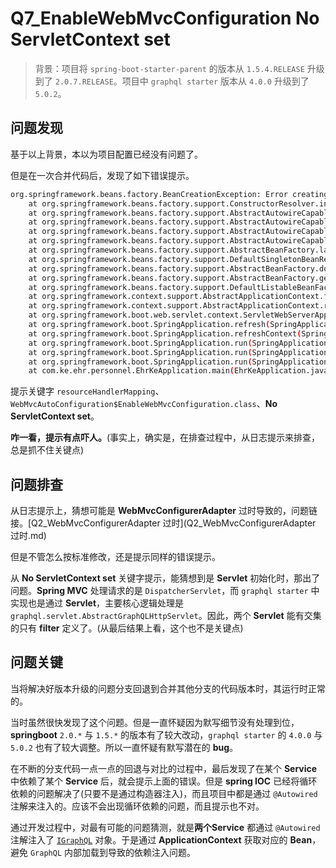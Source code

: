 # Q7_EnableWebMvcConfiguration No ServletContext set

> 背景：项目将 `spring-boot-starter-parent` 的版本从 `1.5.4.RELEASE` 升级到了 `2.0.7.RELEASE`。项目中 `graphql starter` 版本从 `4.0.0` 升级到了 `5.0.2`。

## 问题发现

基于以上背景，本以为项目配置已经没有问题了。

但是在一次合并代码后，发现了如下错误提示。<br/>

```bash
org.springframework.beans.factory.BeanCreationException: Error creating bean with name 'resourceHandlerMapping' defined in class path resource [org/springframework/boot/autoconfigure/web/servlet/WebMvcAutoConfiguration$EnableWebMvcConfiguration.class]: Bean instantiation via factory method failed; nested exception is org.springframework.beans.BeanInstantiationException: Failed to instantiate [org.springframework.web.servlet.HandlerMapping]: Factory method 'resourceHandlerMapping' threw exception; nested exception is java.lang.IllegalStateException: No ServletContext set
	at org.springframework.beans.factory.support.ConstructorResolver.instantiateUsingFactoryMethod(ConstructorResolver.java:591)
	at org.springframework.beans.factory.support.AbstractAutowireCapableBeanFactory.instantiateUsingFactoryMethod(AbstractAutowireCapableBeanFactory.java:1246)
	at org.springframework.beans.factory.support.AbstractAutowireCapableBeanFactory.createBeanInstance(AbstractAutowireCapableBeanFactory.java:1096)
	at org.springframework.beans.factory.support.AbstractAutowireCapableBeanFactory.doCreateBean(AbstractAutowireCapableBeanFactory.java:535)
	at org.springframework.beans.factory.support.AbstractAutowireCapableBeanFactory.createBean(AbstractAutowireCapableBeanFactory.java:495)
	at org.springframework.beans.factory.support.AbstractBeanFactory.lambda$doGetBean$0(AbstractBeanFactory.java:317)
	at org.springframework.beans.factory.support.DefaultSingletonBeanRegistry.getSingleton(DefaultSingletonBeanRegistry.java:222)
	at org.springframework.beans.factory.support.AbstractBeanFactory.doGetBean(AbstractBeanFactory.java:315)
	at org.springframework.beans.factory.support.AbstractBeanFactory.getBean(AbstractBeanFactory.java:199)
	at org.springframework.beans.factory.support.DefaultListableBeanFactory.preInstantiateSingletons(DefaultListableBeanFactory.java:759)
	at org.springframework.context.support.AbstractApplicationContext.finishBeanFactoryInitialization(AbstractApplicationContext.java:867)
	at org.springframework.context.support.AbstractApplicationContext.refresh(AbstractApplicationContext.java:548)
	at org.springframework.boot.web.servlet.context.ServletWebServerApplicationContext.refresh(ServletWebServerApplicationContext.java:142)
	at org.springframework.boot.SpringApplication.refresh(SpringApplication.java:754)
	at org.springframework.boot.SpringApplication.refreshContext(SpringApplication.java:386)
	at org.springframework.boot.SpringApplication.run(SpringApplication.java:307)
	at org.springframework.boot.SpringApplication.run(SpringApplication.java:1242)
	at org.springframework.boot.SpringApplication.run(SpringApplication.java:1230)
	at com.ke.ehr.personnel.EhrKeApplication.main(EhrKeApplication.java:22)
```



提示关键字 `resourceHandlerMapping`、`WebMvcAutoConfiguration$EnableWebMvcConfiguration.class`、**No ServletContext set**。

**咋一看，提示有点吓人。**(事实上，确实是，在排查过程中，从日志提示来排查，总是抓不住关键点)



## 问题排查

从日志提示上，猜想可能是 **WebMvcConfigurerAdapter** 过时导致的，问题链接。[Q2_WebMvcConfigurerAdapter 过时](Q2_WebMvcConfigurerAdapter 过时.md)

但是不管怎么按标准修改，还是提示同样的错误提示。

从 **No ServletContext set** 关键字提示，能猜想到是 **Servlet** 初始化时，那出了问题。**Spring MVC** 处理请求的是 `DispatcherServlet`，而 `graphql starter` 中实现也是通过 **Servlet**，主要核心逻辑处理是 `graphql.servlet.AbstractGraphQLHttpServlet`。因此，两个 **Servlet** 能有交集的只有 **filter** 定义了。(从最后结果上看，这个也不是关键点)



## 问题关键

当将解决好版本升级的问题分支回退到合并其他分支的代码版本时，其运行时正常的。

当时虽然很快发现了这个问题。但是一直怀疑因为默写细节没有处理到位，**springboot** `2.0.*` 与 `1.5.*` 的版本有了较大改动，`graphql starter` 的 `4.0.0` 与 `5.0.2` 也有了较大调整。所以一直怀疑有默写潜在的 **bug**。

在不断的分支代码一点一点的回退与对比的过程中，最后发现了在某个 **Service** 中依赖了某个 **Service** 后，就会提示上面的错误。但是 **spring IOC** 已经将循环依赖的问题解决了(只要不是通过构造器注入)，而且项目中都是通过 `@Autowired` 注解来注入的。应该不会出现循环依赖的问题，而且提示也不对。

通过开发过程中，对最有可能的问题猜测，就是**两个Service** 都通过 `@Autowired` 注解注入了 [`IGraphQL`](Q5_Graphql_starter-4.0.0升级到5.0.2中的问题.md)  对象。于是通过 **ApplicationContext** 获取对应的 **Bean**，避免 `GraphQL` 内部加载到导致的依赖注入问题。

